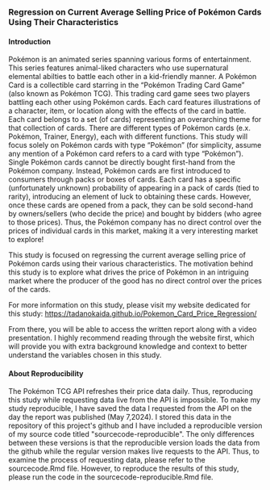 ### Regression on Current Average Selling Price of Pokémon Cards Using Their Characteristics

#### Introduction

Pokémon is an animated series spanning various forms of entertainment. This series features animal-liked characters who use supernatural elemental abilties to battle each other in a kid-friendly manner. A Pokémon Card is a collectible card starring in the “Pokémon Trading Card Game” (also known as Pokémon TCG). This trading card game sees two players battling each other using Pokémon cards. Each card features illustrations of a character, item, or location along with the effects of the card in battle. Each card belongs to a set (of cards) representing an overarching theme for that collection of cards. There are different types of Pokémon cards (e.x. Pokémon, Trainer, Energy), each with different functions. This study will focus solely on Pokémon cards with type “Pokémon” (for simplicity, assume any mention of a Pokémon card refers to a card with type “Pokémon”). Single Pokémon cards cannot be directly bought first-hand from the Pokémon company. Instead, Pokémon cards are first introduced to consumers through packs or boxes of cards. Each card has a specific (unfortunately unknown) probability of appearing in a pack of cards (tied to rarity), introducing an element of luck to obtaining these cards. However, once these cards are opened from a pack, they can be sold second-hand by owners/sellers (who decide the price) and bought by bidders (who agree to those prices). Thus, the Pokémon company has no direct control over the prices of individual cards in this market, making it a very interesting market to explore!

This study is focused on regressing the current average selling price of Pokémon cards using their various characteristics. The motivation behind this study is to explore what drives the price of Pokémon in an intriguing market where the producer of the good has no direct control over the prices of the cards.

For more information on this study, please visit my website dedicated for this study: https://tadanokaida.github.io/Pokemon_Card_Price_Regression/

From there, you will be able to access the written report along with a video presentation. I highly recommend reading through the website first, which will provide you with extra background knowledge and context to better understand the variables chosen in this study.

#### About Reproducibility

 The Pokémon TCG API refreshes their price data daily. Thus, reproducing this study while requesting data live from the API is impossible. To make my study reproducible, I have saved the data I requested from the API on the day the report was published (May 7,2024). I stored this data in the repository of this project's github and I have included a reproducible version of my source code titled "sourcecode-reproducible". The only differences between these versions is that the reproducible version loads the data from the github while the regular version makes live requests to the API. Thus, to examine the process of requesting data, please refer to the sourcecode.Rmd file. However, to reproduce the results of this study, please run the code in the sourcecode-reproducible.Rmd file.
